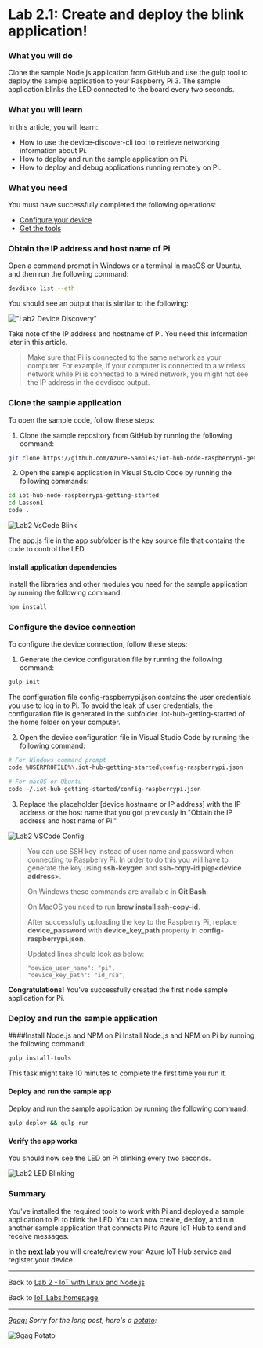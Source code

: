 # Lab 2.1: Create and deploy the blink application!

### What you will do
Clone the sample Node.js application from GitHub and use the gulp tool to deploy the sample application to your Raspberry Pi 3. The sample application blinks the LED connected to the board every two seconds.

### What you will learn
In this article, you will learn:

* How to use the device-discover-cli tool to retrieve networking information about Pi.
* How to deploy and run the sample application on Pi.
* How to deploy and debug applications running remotely on Pi.

### What you need
You must have successfully completed the following operations:

* [Configure your device](/content/lab-2-configure-your-device-and-get-the-tools.md)
* [Get the tools](/content/lab-2-configure-your-device-and-get-the-tools.md#install-git-note)

### Obtain the IP address and host name of Pi
Open a command prompt in Windows or a terminal in macOS or Ubuntu, and then run the following command:

```Bash
devdisco list --eth
```

You should see an output that is similar to the following:

!["Lab2 Device Discovery"](/images/lab2_device_discovery.png)

Take note of the IP address and hostname of Pi. You need this information later in this article.

> Make sure that Pi is connected to the same network as your computer. For example, if your computer is connected to a wireless network while Pi is connected to a wired network, you might not see the IP address in the devdisco output.

### Clone the sample application
To open the sample code, follow these steps:

1. Clone the sample repository from GitHub by running the following command:
  
  ```Bash
  git clone https://github.com/Azure-Samples/iot-hub-node-raspberrypi-getting-started.git
  ```
  
2. Open the sample application in Visual Studio Code by running the following commands:
  
  ```Bash
  cd iot-hub-node-raspberrypi-getting-started
  cd Lesson1
  code .
  ```

![Lab2 VsCode Blink](/images/lab2_vscode-blink-mac.png)


The app.js file in the app subfolder is the key source file that contains the code to control the LED.

#### Install application dependencies
Install the libraries and other modules you need for the sample application by running the following command:

```Bash
npm install
```

### Configure the device connection
To configure the device connection, follow these steps:

1. Generate the device configuration file by running the following command:

  ```Bash
  gulp init
  ```

  The configuration file config-raspberrypi.json contains the user credentials you use to log in to Pi. To avoid the leak of user credentials, the configuration file is generated in the subfolder .iot-hub-getting-started of the home folder on your computer.

2. Open the device configuration file in Visual Studio Code by running the following command:
  
  ```Bash
  # For Windows command prompt
  code %USERPROFILE%\.iot-hub-getting-started\config-raspberrypi.json
  
  # For macOS or Ubuntu
  code ~/.iot-hub-getting-started/config-raspberrypi.json
  ```

3. Replace the placeholder [device hostname or IP address] with the IP address or the host name that you got previously in "Obtain the IP address and host name of Pi."

![Lab2 VSCode Config](/images/lab2_vscode-config-mac.png)

> You can use SSH key instead of user name and password when connecting to Raspberry Pi. In order to do this you will have to generate the key using **ssh-keygen** and **ssh-copy-id pi@\<device address\>**.
> 
> On Windows these commands are available in **Git Bash**.
>
> On MacOS you need to run **brew install ssh-copy-id**.
>
> After successfully uploading the key to the Raspberry Pi, replace **device_password** with **device_key_path** property in **config-raspberrypi.json**.
>
> Updated lines should look as below:
> ```
> "device_user_name": "pi",
> "device_key_path": "id_rsa",
> ```

**Congratulations!** You've successfully created the first node sample application for Pi.

### Deploy and run the sample application

####Install Node.js and NPM on Pi
Install Node.js and NPM on Pi by running the following command:

```Bash
gulp install-tools
```

This task might take 10 minutes to complete the first time you run it.

#### Deploy and run the sample app
Deploy and run the sample application by running the following command:

```Bash
gulp deploy && gulp run
```

#### Verify the app works
You should now see the LED on Pi blinking every two seconds. 

![Lab2 LED Blinking](/images/lab2_led-blinking.jpg)

### Summary
You've installed the required tools to work with Pi and deployed a sample application to Pi to blink the LED. You can now create, deploy, and run another sample application that connects Pi to Azure IoT Hub to send and receive messages.

In the **[next lab][nextlab]** you will create/review your Azure IoT Hub service and register your device.

---

Back to [Lab 2 - IoT with Linux and Node.js](/content/lab-2-linux-node-iot.md)

Back to [IoT Labs homepage](/readme.md#labs)

---

*[9gag:](http://9gag.com/) Sorry for  the long post, here's a [potato](https://www.quora.com/What-does-Sorry-for-the-long-post-heres-a-potato-mean-in-9GAG):*

![9gag Potato](/images/potato07.jpg)

[nextlab]: /content/lab-2-2-create-your-iot-hub-and-register-device.md

[lab2-led-blinking]: /images/lab2_led-blinking.jpg "Lab 2 Led Blinking"
[lab2-device-discovery]: /images/lab2_device-discovery.png "Lab 2 Device Discovery"
[lab2-vscode-blink-mac]: /images/lab2_vscode-blink-mac.png "Lab 2 VSCODE Blink"
[lab2-vscode-config-mac]: /images/lab2_vscode-config-mac.png "Lab 2 VSCODE Config"

